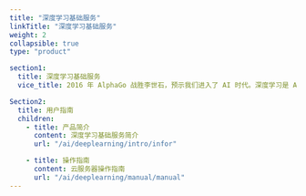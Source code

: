 ```yaml
---
title: "深度学习基础服务"
linkTitle: "深度学习基础服务"
weight: 2
collapsible: true
type: "product"

section1:
  title: 深度学习基础服务
  vice_title: 2016 年 AlphaGo 战胜李世石，预示我们进入了 AI 时代。深度学习是 AI 的核心技术，在图像分类，自然语言处理，无人驾驶等众多领域显示出了强大的能力，各大巨头纷纷投入巨资研发。语音助手，人脸识别，外文翻译等等，AI 已融入到了我们生活的方方面面，极大了促进了社会的发展。其中 Caffe，TensorFlow，Keras，PyTorch 是主流的深度学习框架，拥有强大的社区支持，是实践深度学习不可或缺的工具。

Section2:
  title: 用户指南
  children:
    - title: 产品简介
      content: 深度学习基础服务简介
      url: "/ai/deeplearning/intro/infor"

    - title: 操作指南
      content: 云服务器操作指南
      url: "/ai/deeplearning/manual/manual"
---
```

